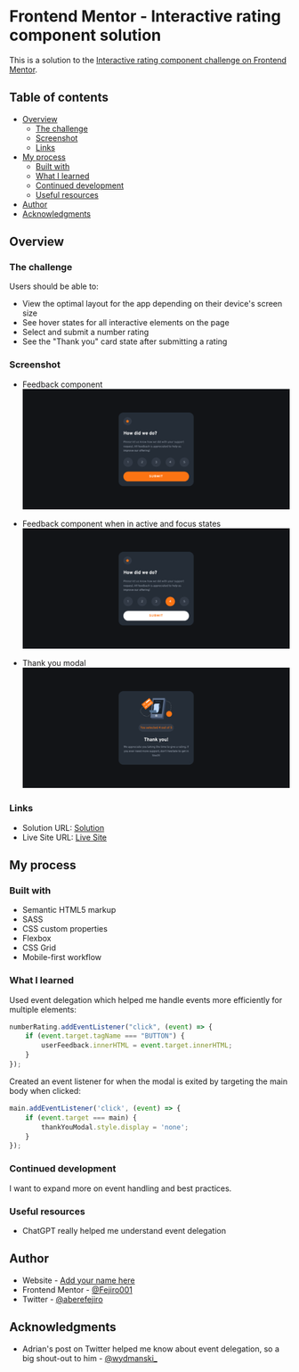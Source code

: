# Frontend Mentor - Interactive rating component solution

This is a solution to the [Interactive rating component challenge on Frontend Mentor](https://www.frontendmentor.io/challenges/interactive-rating-component-koxpeBUmI). 

## Table of contents

- [Overview](#overview)
  - [The challenge](#the-challenge)
  - [Screenshot](#screenshot)
  - [Links](#links)
- [My process](#my-process)
  - [Built with](#built-with)
  - [What I learned](#what-i-learned)
  - [Continued development](#continued-development)
  - [Useful resources](#useful-resources)
- [Author](#author)
- [Acknowledgments](#acknowledgments)

## Overview

### The challenge

Users should be able to:

- View the optimal layout for the app depending on their device's screen size
- See hover states for all interactive elements on the page
- Select and submit a number rating
- See the "Thank you" card state after submitting a rating

### Screenshot

- Feedback component
![Feedback](./screenshots/feedback.png)

- Feedback component when in active and focus states
![Active and Focus states](./screenshots/active-focus-states.png)

- Thank you modal
![Thank You modal](./screenshots/thank-you-modal.png)

### Links

- Solution URL: [Solution](https://github.com/Fejiro001/interactive-rating-component-main)
- Live Site URL: [Live Site](https://fejiro001.github.io/interactive-rating-component-main/)

## My process

### Built with

- Semantic HTML5 markup
- SASS
- CSS custom properties
- Flexbox
- CSS Grid
- Mobile-first workflow

### What I learned

Used event delegation which helped me handle events more efficiently for multiple elements:
```js
numberRating.addEventListener("click", (event) => {
    if (event.target.tagName === "BUTTON") {
        userFeedback.innerHTML = event.target.innerHTML;
    }
});
```

Created an event listener for when the modal is exited by targeting the main body when clicked:
```js
main.addEventListener('click', (event) => {
    if (event.target === main) {
        thankYouModal.style.display = 'none';
    }
});
```
### Continued development

I want to expand more on event handling and best practices.

### Useful resources

- ChatGPT really helped me understand event delegation

## Author

- Website - [Add your name here](https://www.your-site.com)
- Frontend Mentor - [@Fejiro001](https://www.frontendmentor.io/profile/Fejiro001)
- Twitter - [@aberefejiro](https://twitter.com/aberefejiro)

## Acknowledgments

- Adrian's post on Twitter helped me know about event delegation, so a big shout-out to him - [@wydmanski_](https://twitter.com/wydmanski_)